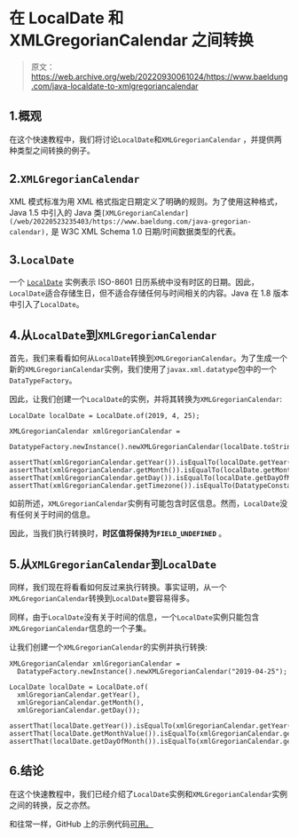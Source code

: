 # 在 LocalDate 和 XMLGregorianCalendar 之间转换

> 原文：<https://web.archive.org/web/20220930061024/https://www.baeldung.com/java-localdate-to-xmlgregoriancalendar>

## 1.概观

在这个快速教程中，我们将讨论`LocalDate`和`XMLGregorianCalendar` ，并提供两种类型之间转换的例子。

## 2.`XMLGregorianCalendar`

XML 模式标准为用 XML 格式指定日期定义了明确的规则。为了使用这种格式，Java 1.5 中引入的 Java 类`[XMLGregorianCalendar](/web/20220523235403/https://www.baeldung.com/java-gregorian-calendar),` 是 W3C XML Schema 1.0 日期/时间数据类型的代表。

## 3.`LocalDate`

一个 [`LocalDate`](/web/20220523235403/https://www.baeldung.com/java-8-date-time-intro) 实例表示 ISO-8601 日历系统中没有时区的日期。因此，`LocalDate`适合存储生日，但不适合存储任何与时间相关的内容。Java 在 1.8 版本中引入了`LocalDate`。

## 4.从`LocalDate`到`XMLGregorianCalendar`

首先，我们来看看如何从`LocalDate`转换到`XMLGregorianCalendar`。为了生成一个新的`XMLGregorianCalendar`实例，我们使用了`javax.xml.datatype`包中的一个`DataTypeFactory`。

因此，让我们创建一个`LocalDate`的实例，并将其转换为`XMLGregorianCalendar`:

```
LocalDate localDate = LocalDate.of(2019, 4, 25);

XMLGregorianCalendar xmlGregorianCalendar = 
  DatatypeFactory.newInstance().newXMLGregorianCalendar(localDate.toString());

assertThat(xmlGregorianCalendar.getYear()).isEqualTo(localDate.getYear());
assertThat(xmlGregorianCalendar.getMonth()).isEqualTo(localDate.getMonthValue());
assertThat(xmlGregorianCalendar.getDay()).isEqualTo(localDate.getDayOfMonth());
assertThat(xmlGregorianCalendar.getTimezone()).isEqualTo(DatatypeConstants.FIELD_UNDEFINED); 
```

如前所述，`XMLGregorianCalendar`实例有可能包含时区信息。然而，`LocalDate`没有任何关于时间的信息。

因此，当我们执行转换时，**时区值将保持为`FIELD_UNDEFINED`** 。

## 5.从`XMLGregorianCalendar`到`LocalDate`

同样，我们现在将看看如何反过来执行转换。事实证明，从一个`XMLGregorianCalendar`转换到`LocalDate`要容易得多。

同样，由于`LocalDate`没有关于时间的信息，一个`LocalDate`实例只能包含`XMLGregorianCalendar`信息的一个子集。

让我们创建一个`XMLGregorianCalendar`的实例并执行转换:

```
XMLGregorianCalendar xmlGregorianCalendar = 
  DatatypeFactory.newInstance().newXMLGregorianCalendar("2019-04-25");

LocalDate localDate = LocalDate.of(
  xmlGregorianCalendar.getYear(), 
  xmlGregorianCalendar.getMonth(), 
  xmlGregorianCalendar.getDay());

assertThat(localDate.getYear()).isEqualTo(xmlGregorianCalendar.getYear());
assertThat(localDate.getMonthValue()).isEqualTo(xmlGregorianCalendar.getMonth());
assertThat(localDate.getDayOfMonth()).isEqualTo(xmlGregorianCalendar.getDay()); 
```

## 6.结论

在这个快速教程中，我们已经介绍了`LocalDate`实例和`XMLGregorianCalendar`实例之间的转换，反之亦然。

和往常一样，GitHub 上的示例代码[可用。](https://web.archive.org/web/20220523235403/https://github.com/eugenp/tutorials/tree/master/core-java-modules/core-java-datetime-conversion)